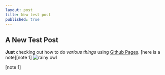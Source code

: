 ```yaml
---
layout: post
title: New test post
published: true
---
```


## A New Test Post
**Just** checking out how to do _various things_ using [Github Pages](https://pages.github.com/).
[here is a note][note 1]
![rainy owl]({{site.baseurl}}/_posts/12108211_992179410845149_5760798553195175154_n.jpg)

[note 1]



